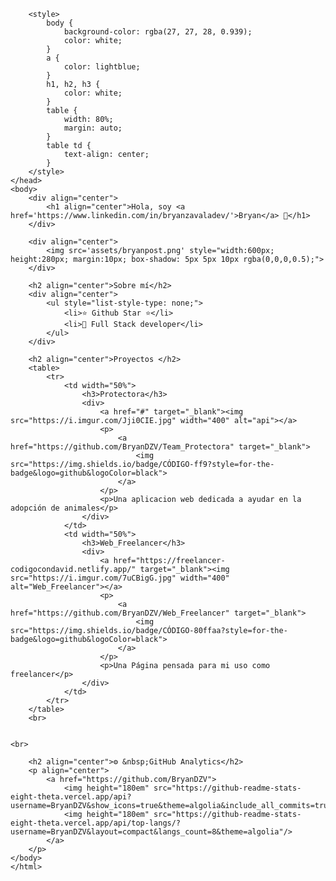 



    
        <style>
            body {
                background-color: rgba(27, 27, 28, 0.939);
                color: white;
            }
            a {
                color: lightblue;
            }
            h1, h2, h3 {
                color: white;
            }
            table {
                width: 80%;
                margin: auto;
            }
            table td {
                text-align: center;
            }
        </style>
    </head>
    <body>
        <div align="center">
            <h1 align="center">Hola, soy <a href='https://www.linkedin.com/in/bryanzavaladev/'>Bryan</a> 👋</h1>
        </div>
    
        <div align="center">
            <img src='assets/bryanpost.png' style="width:600px; height:280px; margin:10px; box-shadow: 5px 5px 10px rgba(0,0,0,0.5);">
        </div>
    
        <h2 align="center">Sobre mí</h2>
        <div align="center">
            <ul style="list-style-type: none;">
                <li>⭐ Github Star ⭐</li>
                <li>📲 Full Stack developer</li>
            </ul>
        </div>
    
        <h2 align="center">Proyectos </h2>
        <table>
            <tr>
                <td width="50%">
                    <h3>Protectora</h3>
                    <div>
                        <a href="#" target="_blank"><img src="https://i.imgur.com/Jji0CIE.jpg" width="400" alt="api"></a>
                        <p>
                            <a href="https://github.com/BryanDZV/Team_Protectora" target="_blank">
                                <img src="https://img.shields.io/badge/CÓDIGO-ff9?style=for-the-badge&logo=github&logoColor=black">
                            </a>
                        </p>
                        <p>Una aplicacion web dedicada a ayudar en la adopción de animales</p>
                    </div>
                </td>
                <td width="50%">
                    <h3>Web_Freelancer</h3>
                    <div>
                        <a href="https://freelancer-codigocondavid.netlify.app/" target="_blank"><img src="https://i.imgur.com/7uCBigG.jpg" width="400" alt="Web_Freelancer"></a>
                        <p>
                            <a href="https://github.com/BryanDZV/Web_Freelancer" target="_blank">
                                <img src="https://img.shields.io/badge/CÓDIGO-80ffaa?style=for-the-badge&logo=github&logoColor=black">
                            </a>
                        </p>
                        <p>Una Página pensada para mi uso como freelancer</p>
                    </div>
                </td>
            </tr>
        </table>
        <br>
    
  
    <br>
    
        <h2 align="center">⚙️ &nbsp;GitHub Analytics</h2>
        <p align="center">
            <a href="https://github.com/BryanDZV">
                <img height="180em" src="https://github-readme-stats-eight-theta.vercel.app/api?username=BryanDZV&show_icons=true&theme=algolia&include_all_commits=true&count_private=true"/>
                <img height="180em" src="https://github-readme-stats-eight-theta.vercel.app/api/top-langs/?username=BryanDZV&layout=compact&langs_count=8&theme=algolia"/>
            </a>
        </p>
    </body>
    </html>
    
